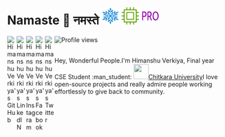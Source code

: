 # Namaste :pray: नमस्ते <a href='https://archiveprogram.github.com/'><img src='https://raw.githubusercontent.com/acervenky/animated-github-badges/master/assets/acbadge.gif' width='40' height='40'></a> <a href='https://docs.github.com/en/developers'><img src='https://raw.githubusercontent.com/acervenky/animated-github-badges/master/assets/devbadge.gif' width='40' height='40'></a> <a href='https://github.com/pricing'><img src='https://raw.githubusercontent.com/acervenky/animated-github-badges/master/assets/pro.gif' width='40' height='40'></a>



<a href="https://www.github.com/hiverkiya/">
  <img align="left" alt="Himanshu Verkiya's GitHub " width="22px" src="https://raw.githubusercontent.com/hiverkiya/hiverkiya/master/images/github.svg" />
</a>
<a href="https://www.linkedin.com/in/hiverkiya/">
  <img align="left" alt="Himanshu Verkiya's LinkedIN" width="22px" src="https://raw.githubusercontent.com/hiverkiya/hiverkiya/master/images/linkedin.svg" />
</a> 
<a href="https://www.instagram.com/hiverkiya/">
  <img align="left" alt="Himanshu Verkiya's Instagram" width="22px" src="https://raw.githubusercontent.com/hiverkiya/hiverkiya/master/images/instagram.svg" />
</a>
<a href="https://www.facebook.com/hiverkiya/">
  <img align="left" alt="Himanshu Verkiya's Facebook " width="22px" src="https://raw.githubusercontent.com/hiverkiya/hiverkiya/master/images/facebook.svg" />
</a>
<a href="https://www.twitter.com/hiverkiya/">
  <img align="left" alt="Himanshu Verkiya's Twitter " width="22px" src="https://raw.githubusercontent.com/hiverkiya/hiverkiya/master/images/twitter.svg" />
</a>


![Profile views](https://gpvc.arturio.dev/hiverkiya)  

<br />
Hey, Wonderful People.I'm Himanshu Verkiya, Final year CSE Student :man_student: <a href ="https://www.chitkarauniversity.edu.in/"><img src='https://raw.githubusercontent.com/hiverkiya/hiverkiya/master/images/chitkara_university.png' width='35' height='35'>Chitkara University<a>I love open-source projects and really admire people working effortlessly to give back to community.

